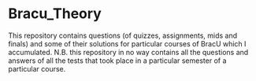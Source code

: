 # Bracu_Theory
This repository contains questions (of quizzes, assignments, mids and finals) and some of their solutions for particular courses of BracU which I accumulated. N.B. this repository in no way contains all the questions and answers of all the tests that took place in a particular semester of a particular course.

